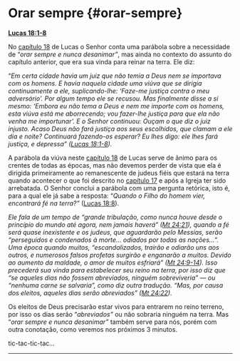 # Orar sempre {#orar-sempre}

[**Lucas 18:1-8**](http://bibliaonline.com.br/acf/lc/18/1-8)

No [capítulo 18](http://bibliaonline.com.br/acf/lc/18) de Lucas o Senhor conta uma parábola sobre a necessidade de “_orar sempre e nunca desanimar”_, mas ainda no contexto do assunto do capítulo anterior, que era sua vinda para reinar na terra. Ele diz:

“_Em certa cidade havia um juiz que não temia a Deus nem se importava com os homens. E havia naquela cidade uma viúva que se dirigia continuamente a ele, suplicando-lhe: ‘Faze-me justiça contra o meu adversário’. Por algum tempo ele se recusou. Mas finalmente disse a si mesmo: ‘Embora eu não tema a Deus e nem me importe com os homens, esta viúva está me aborrecendo; vou fazer-lhe justiça para que ela não venha me importunar’. E o Senhor continuou: Ouçam o que diz o juiz injusto. Acaso Deus não fará justiça aos seus escolhidos, que clamam a ele dia e noite? Continuará fazendo-os esperar? Eu lhes digo: ele lhes fará justiça, e depressa” (_[_Lucas 18:1-8_](http://bibliaonline.com.br/acf/lc/18/1-8)_)._

A parábola da viúva neste [capítulo 18](http://bibliaonline.com.br/acf/lc/18) de Lucas serve de ânimo para os crentes de todas as épocas, mas não devemos perder de vista que ela é dirigida primeiramente ao remanescente de judeus fiéis que estará na terra quando acontecer o que foi descrito no [capítulo 17](http://bibliaonline.com.br/acf/lc/17) e após a Igreja ter sido arrebatada. O Senhor conclui a parábola com uma pergunta retórica, isto é, para a qual ele já sabe a resposta: “_Quando o Filho do homem vier, encontrará fé na terra?”_ ([Lucas 18:8](http://bibliaonline.com.br/acf/lc/18/8)).

_Ele fala de um tempo de “grande tribulação, como nunca houve desde o princípio do mundo até agora, nem jamais haverá” (_[_Mt 24:21_](http://bibliaonline.com.br/acf/mt/24/21)_), quando a fé será quase inexistente e os judeus, que aguardarão pelo Messias, serão “perseguidos e condenados à morte... odiados por todas as nações...”. Uma época quando muitos, “escandalizados, trairão e odiarão uns aos outros, e numerosos falsos profetas surgirão e enganarão a muitos. Devido ao aumento da maldade, o amor de muitos esfriará” (_[_Mt 24:9-14_](http://bibliaonline.com.br/acf/mt/24/9-14)_). Isso precederá sua vinda para estabelecer seu reino na terra, por isso diz que “se aqueles dias não fossem abreviados, ninguém sobreviveria” — ou “nenhuma carne se salvaria”, como diz outra tradução. “Mas, por causa dos eleitos, aqueles dias serão abreviados” (_[_Mt 24:22_](http://bibliaonline.com.br/acf/mt/24/22)_)._

Os eleitos de Deus precisarão estar vivos para entrarem no reino terreno, por isso os dias serão “_abreviados”_ ou não sobraria ninguém na terra. Mas “_orar sempre e nunca desanimar”_ também serve para nós, porém com outra conotação, como veremos nos próximos 3 minutos.

tic-tac-tic-tac...

*****